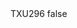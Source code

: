 <?xml version="1.0" encoding="UTF-8"?>
<CustomMetadata xmlns="http://soap.sforce.com/2006/04/metadata">
    <label>TXU296</label>
    <protected>false</protected>
</CustomMetadata>
